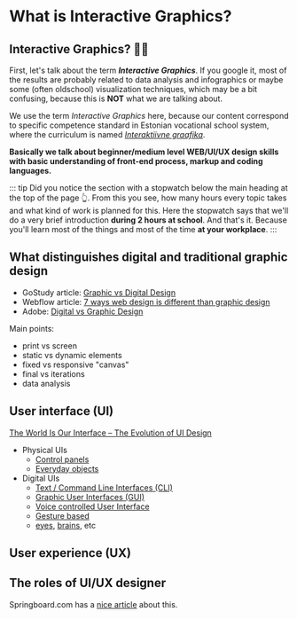 # What is Interactive Graphics?

<duration-snippet s="2" />


## Interactive Graphics? 🤷‍♀️

First, let's talk about the term ***Interactive Graphics***. If you google it, most of the results are probably related to data analysis and infographics or maybe some (often oldschool) visualization techniques, which may be a bit confusing, because this is **NOT** what we are talking about. 

We use the term *Interactive Graphics* here, because our content correspond to specific competence standard in Estonian vocational school system, where the curriculum is named [*Interaktiivne graafika*](https://www.kutseregister.ee/ctrl/en/Standardid/vaata/10719487).  

**Basically we talk about beginner/medium level WEB/UI/UX design skills with basic understanding of front-end process, markup and coding languages.** 

::: tip
Did you notice the section with a stopwatch below the main heading at the top of the page 👆. From this you see, how many hours every topic takes and what kind of work is planned for this. Here the stopwatch says that we'll do a very brief introduction **during 2 hours at school**. And that's it. Because you'll learn most of the things and most of the time **at your workplace**.
::: 








## What distinguishes digital and traditional graphic design

- GoStudy article: [Graphic vs Digital Design](https://www.gostudy.com.au/blog/graphic-design-vs-digital-design/)
- Webflow article: [7 ways web design is different than graphic design](https://webflow.com/blog/web-design-vs-graphic-design)
- Adobe: [Digital vs Graphic Design](https://xd.adobe.com/ideas/principles/web-design/digital-vs-graphic-design/)

Main points:

- print vs screen
- static vs dynamic elements
- fixed vs responsive "canvas"
- final vs iterations
- data analysis





## User interface (UI)

[The World Is Our Interface – The Evolution of UI Design](https://www.toptal.com/designers/ui/touch-the-world-is-our-interface)

- Physical UIs
    - [Control panels](https://control--panel.com/)
    - [Everyday objects](https://collection.sciencemuseumgroup.org.uk/search/objects/images/categories/domestic%20appliances)
- Digital UIs
    - [Text / Command Line Interfaces (CLI)](https://www.youtube.com/watch?v=4RPtJ9UyHS0)
    - [Graphic User Interfaces (GUI)](https://www.youtube.com/watch?v=XIGSJshYb90)
    - [Voice controlled User Interface](https://youtu.be/ZFXhvy01SE4?t=41)
    - [Gesture based](https://www.youtube.com/watch?v=T9ATJrZpvm0)
    - [eyes](https://www.youtube.com/watch?v=6s2Ug-eVpVc), [brains](https://www.youtube.com/watch?v=U_WxaDHNw6I), etc





## User experience (UX)








## The roles of UI/UX designer

Springboard.com has a [nice article](https://www.springboard.com/library/ui-ux-design/job-description/) about this.


